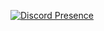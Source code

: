 [![Discord Presence](https://lanyard.cnrad.dev/api/:823311116574785636)](https://discord.com/users/:823311116574785636)
